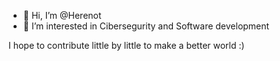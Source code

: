- 👋 Hi, I’m @Herenot
- 👀 I’m interested in Cibersegurity and Software development

I hope to contribute little by little to make a better world :)

<!---
Herenot/Herenot is a ✨ special ✨ repository because its `README.md` (this file) appears on your GitHub profile.
You can click the Preview link to take a look at your changes.
--->
